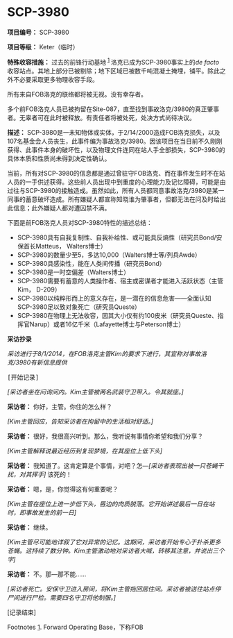 # SCP-3980
                        


**项目编号：** SCP-3980

**项目等级：** Keter（临时）

**特殊收容措施：** 过去的前锋行动基地<sup class='footnoteref'>
 <a shape='rect' class='footnoteref' id='footnoteref-1' href='javascript:;' onclick='WIKIDOT.page.utils.scrollToReference(&apos;footnote-1&apos;)'>1</a>
</sup>洛克已成为SCP-3980事实上的*de facto* 收容站点。其地上部分已被剔除；地下区域已被数千吨混凝土掩埋，铺平。除此之外不必要采取更多物理收容手段。

所有来自FOB洛克的联络都将被无视。没有幸存者。

多个前FOB洛克人员已被拘留在Site-087，直至找到事故洛克/3980的真正肇事者。无辜者可在此时被释放。有责任者将被处死，处决方式尚待决议。

**描述：** SCP-3980是一未知物体或实体，于2/14/2000造成FOB洛克损失，以及107名基金会人员丧生，此事件编为事故洛克/3980。因该项目在当日前不久刚刚获得、此事件本身的破坏性，以及物理文件连同在站人手全部损失，SCP-3980的具体本质和性质尚未得到决定性确认。

当前，所有对SCP-3980的信息都是通过曾驻守FOB洛克、而在事件发生时不在站人员的一手供述获得。这些前人员出现中到重度的心理能力及记忆障碍，可能是由过往与SCP-3980的接触造成。虽然如此，所有人员都同意事故洛克/3980是某一同事的蓄意破坏造成。所有嫌疑人都宣称知晓谁为肇事者，但都无法在问及时给出此信息；此外嫌疑人都对遭囚禁不满。

下面是前FOB洛克人员对SCP-3980特性的描述总结：

- SCP-3980具有自我复制性、自我补给性、或可能具反熵性（研究员Bond/安保首长Matteus， Walters博士）
- SCP-3980的数量少至5，多达10,000（Walters博士等/列兵Awde）
- SCP-3980具感染性，能在人类间传播（研究员Bond）
- SCP-3980是一时空偏差（Walters博士）
- SCP-3980需要有蓄意的人类操作者、宿主或密谋者才能进入活跃状态（主管Kim， D-209）
- SCP-3980以纯粹形而上的意义存在，是一潜在的信息危害——全面认知SCP-3980足以致对象死亡（研究员Queste）
- SCP-3980在物理上无法收容，因其大小仅有约100皮米（研究员Queste、指挥官Narup）或者16亿千米（Lafayette博士与Peterson博士）


**采访抄录** 

*采访进行于8/1/2014，在FOB洛克主管Kim的要求下进行，其宣称对事故洛克/3980有新信息提供* 

<tt>[&#24320;&#22987;&#35760;&#24405;]</tt>

*[采访者坐在问询间内。Kim主管被两名武装守卫带入。令其就座。]* 

**采访者：** 你好，主管。你住的怎么样？

*[Kim主管回应，告知采访者在拘留中的生活相对舒适。]* 

**采访者：** 很好，我很高兴听到。那么，我听说有事情你希望和我们分享？

*[Kim主管解释说最近经历到复现梦境，在其座位上低下头]* 

**采访者：** 我知道了。这肯定算是个事情，对吧？怎—*[采访者表现出被一只苍蝇干扰，对其挥手]* 该死的！

**采访者：** 嗯，是，你觉得这有何重要呢？

*[Kim主管在座位上进一步低下头，唇边的肉质脱落。它开始讲述最后一日在站时，即事故发生的前一日]* 

**采访者：** 继续。

*[Kim主管尽可能地详叙了它对异常的记忆。这期间，采访者开始专心于扑杀更多苍蝇。这持续了数分钟。Kim主管激动地对采访者大喊，转移其注意，并说出三个字]* 

**采访者：** 不。那—那不能……

*[采访者死亡。安保守卫进入房间，将Kim主管拖回居住间。采访者被送往站点停尸间进行尸检。需要四名守卫将他制服。]* 

[记录结束]




Footnotes
<a shape='rect' href='javascript:;' onclick='WIKIDOT.page.utils.scrollToReference(&apos;footnoteref-1&apos;)'>1</a>. Forward Operating Base，下称FOB


                    